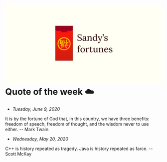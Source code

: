 ![preview](./preview.png)
Quote of the week ☁️
====================

-   *Tuesday, June 9, 2020*

It is by the fortune of God that, in this country, we have three
benefits: freedom of speech, freedom of thought, and the wisdom never to
use either. -- Mark Twain

-   *Wednesday, May 20, 2020*

C++ is history repeated as tragedy. Java is history repeated as farce.
-- Scott McKay
